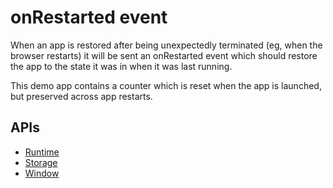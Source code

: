 # onRestarted event

When an app is restored after being unexpectedly terminated (eg, when the browser restarts) it will be sent an onRestarted event which should restore the app to the state it was in when it was last running.

This demo app contains a counter which is reset when the app is launched, but preserved across app restarts.


## APIs

* [Runtime](http://developer.chrome.com/trunk/apps/app.runtime.html)
* [Storage](http://developer.chrome.com/trunk/apps/storage.html)
* [Window](http://developer.chrome.com/trunk/apps/app.window.html)
